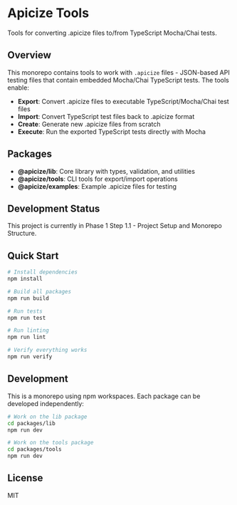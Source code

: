 # Apicize Tools

Tools for converting .apicize files to/from TypeScript Mocha/Chai tests.

## Overview

This monorepo contains tools to work with `.apicize` files - JSON-based API testing files that contain embedded Mocha/Chai TypeScript tests. The tools enable:

- **Export**: Convert .apicize files to executable TypeScript/Mocha/Chai test files
- **Import**: Convert TypeScript test files back to .apicize format
- **Create**: Generate new .apicize files from scratch
- **Execute**: Run the exported TypeScript tests directly with Mocha

## Packages

- **@apicize/lib**: Core library with types, validation, and utilities
- **@apicize/tools**: CLI tools for export/import operations
- **@apicize/examples**: Example .apicize files for testing

## Development Status

This project is currently in Phase 1 Step 1.1 - Project Setup and Monorepo Structure.

## Quick Start

```bash
# Install dependencies
npm install

# Build all packages
npm run build

# Run tests
npm run test

# Run linting
npm run lint

# Verify everything works
npm run verify
```

## Development

This is a monorepo using npm workspaces. Each package can be developed independently:

```bash
# Work on the lib package
cd packages/lib
npm run dev

# Work on the tools package
cd packages/tools
npm run dev
```

## License

MIT